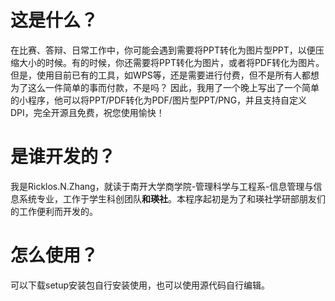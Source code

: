 # 这是什么？
在比赛、答辩、日常工作中，你可能会遇到需要将PPT转化为图片型PPT，以便压缩大小的时候。有的时候，你还需要将PPT转化为图片，或者将PDF转化为图片。
但是，使用目前已有的工具，如WPS等，还是需要进行付费，但不是所有人都想为了这么一件简单的事而付款，不是吗？
因此，我用了一个晚上写出了一个简单的小程序，他可以将PPT/PDF转化为PDF/图片型PPT/PNG，并且支持自定义DPI，完全开源且免费，祝您使用愉快！
# 是谁开发的？
我是Ricklos.N.Zhang，就读于南开大学商学院-管理科学与工程系-信息管理与信息系统专业，工作于学生科创团队**和瑛社**。本程序起初是为了和瑛社学研部朋友们的工作便利而开发的。
# 怎么使用？
可以下载setup安装包自行安装使用，也可以使用源代码自行编辑。

